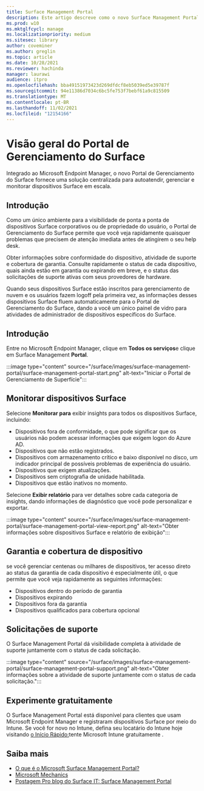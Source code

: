 ```yaml
---
title: Surface Management Portal
description: Este artigo descreve como o novo Surface Management Portal fornece uma solução centralizada para auto-atender, gerenciar e monitorar dispositivos Surface em escala.
ms.prod: w10
ms.mktglfcycl: manage
ms.localizationpriority: medium
ms.sitesec: library
author: coveminer
ms.author: greglin
ms.topic: article
ms.date: 10/28/2021
ms.reviewer: hachinda
manager: laurawi
audience: itpro
ms.openlocfilehash: bba49151973423d269dfdcf8eb5039ed5e39787f
ms.sourcegitcommit: 94e11386d7034c6bc5fe753f7bebf61a9c815509
ms.translationtype: MT
ms.contentlocale: pt-BR
ms.lasthandoff: 11/02/2021
ms.locfileid: "12154166"
---
```

# <a name="surface-management-portal-overview"></a>Visão geral do Portal de Gerenciamento do Surface

Integrado ao Microsoft Endpoint Manager, o novo Portal de Gerenciamento do Surface fornece uma solução centralizada para autoatendir, gerenciar e monitorar dispositivos Surface em escala.

## <a name="introduction"></a>Introdução

Como um único ambiente para a visibilidade de ponta a ponta de dispositivos Surface corporativos ou de propriedade do usuário, o Portal de Gerenciamento do Surface permite que você veja rapidamente quaisquer problemas que precisem de atenção imediata antes de atingirem o seu help desk.

Obter informações sobre conformidade do dispositivo, atividade de suporte e cobertura de garantia. Consulte rapidamente o status de cada dispositivo, quais ainda estão em garantia ou expirando em breve, e o status das solicitações de suporte ativas com seus provedores de hardware.

Quando seus dispositivos Surface estão inscritos para gerenciamento de nuvem e os usuários fazem logoff pela primeira vez, as informações desses dispositivos Surface fluem automaticamente para o Portal de Gerenciamento do Surface, dando a você um único painel de vidro para atividades de administrador de dispositivos específicos do Surface.

## <a name="get-started"></a>Introdução

Entre no Microsoft Endpoint Manager, clique em **Todos os serviços**e clique em Surface Management **Portal**.

:::image type="content" source="/surface/images/surface-management-portal/surface-management-portal-start.png" alt-text="Iniciar o Portal de Gerenciamento de Superfície":::

## <a name="monitor-surface-devices"></a>Monitorar dispositivos Surface

Selecione **Monitorar para** exibir insights para todos os dispositivos Surface, incluindo:

- Dispositivos fora de conformidade, o que pode significar que os usuários não podem acessar informações que exigem logon do Azure AD.
- Dispositivos que não estão registrados.
- Dispositivos com armazenamento crítico e baixo disponível no disco, um indicador principal de possíveis problemas de experiência do usuário.
- Dispositivos que exigem atualizações.
- Dispositivos sem criptografia de unidade habilitada.
- Dispositivos que estão inativos no momento.

Selecione **Exibir relatório** para ver detalhes sobre cada categoria de insights, dando informações de diagnóstico que você pode personalizar e exportar.

:::image type="content" source="/surface/images/surface-management-portal/surface-management-portal-view-report.png" alt-text="Obter informações sobre dispositivos Surface e relatório de exibição":::

## <a name="device-warranty-and-coverage"></a>Garantia e cobertura de dispositivo

se você gerenciar centenas ou milhares de dispositivos, ter acesso direto ao status da garantia de cada dispositivo é especialmente útil, o que permite que você veja rapidamente as seguintes informações:

- Dispositivos dentro do período de garantia
- Dispositivos expirando
- Dispositivos fora da garantia
- Dispositivos qualificados para cobertura opcional

## <a name="support-requests"></a>Solicitações de suporte

O Surface Management Portal dá visibilidade completa à atividade de suporte juntamente com o status de cada solicitação.

:::image type="content" source="/surface/images/surface-management-portal/surface-management-portal-support.png" alt-text="Obter informações sobre a atividade de suporte juntamente com o status de cada solicitação.":::

## <a name="try-for-free"></a>Experimente gratuitamente

O Surface Management Portal está disponível para clientes que usam Microsoft Endpoint Manager e registraram dispositivos Surface por meio do Intune. Se você for novo no Intune, defina seu locatário do Intune hoje visitando [o Início Rápido:](/mem/intune/fundamentals/free-trial-sign-up)tente Microsoft Intune gratuitamente .

## <a name="learn-more"></a>Saiba mais

- [O que é o Microsoft Surface Management Portal?](/mem/intune/fundamentals/surface-management-portal?)
- [Microsoft Mechanics](https://youtu.be/_MmutkqNudk)
- [Postagem Pro blog do Surface IT: Surface Management Portal](https://techcommunity.microsoft.com/t5/surface-it-pro-blog/surface-management-portal/ba-p/1419017)
